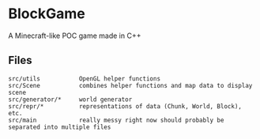 # BlockGame
A Minecraft-like POC game made in C++

## Files

```text
src/utils           OpenGL helper functions
src/Scene           combines helper functions and map data to display scene
src/generator/*     world generator
src/repr/*          representations of data (Chunk, World, Block), etc.
src/main            really messy right now should probably be separated into multiple files
```

